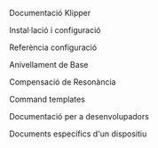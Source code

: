 Documentació Klipper

Instal·lació i configuració

Referència configuració

Anivellament de Base

Compensació de Resonància

Command templates

Documentació per a desenvolupadors

Documents específics d'un dispositiu
